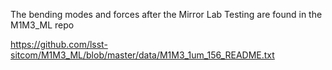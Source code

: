 The bending modes and forces after the Mirror Lab Testing are found in the M1M3_ML repo

https://github.com/lsst-sitcom/M1M3_ML/blob/master/data/M1M3_1um_156_README.txt
